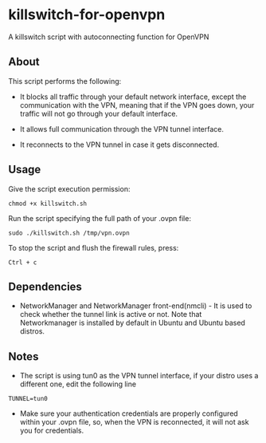 # killswitch-for-openvpn
A killswitch script with autoconnecting function for OpenVPN

## About

This script performs the following:

* It blocks all traffic through your default network interface, except the communication with the VPN, meaning that if the VPN goes down, your traffic will not go through your default interface. 

* It allows full communication through the VPN tunnel interface.

* It reconnects to the VPN tunnel in case it gets disconnected.

## Usage

Give the script execution permission:

```shell
chmod +x killswitch.sh
```

Run the script specifying the full path of your .ovpn file:

```shell
sudo ./killswitch.sh /tmp/vpn.ovpn
```

To stop the script and flush the firewall rules, press:

```shell
Ctrl + c
```

## Dependencies

* NetworkManager and NetworkManager front-end(nmcli) - It is used to check whether the tunnel link is active or not. Note that Networkmanager is installed by default in Ubuntu and Ubuntu based distros.

## Notes

* The script is using tun0 as the VPN tunnel interface, if your distro uses a different one, edit the following line
```shell
TUNNEL=tun0
```

* Make sure your authentication credentials are properly configured within your .ovpn file, so, when the VPN is reconnected, it will not ask you for credentials.

